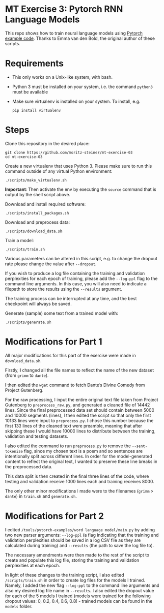 # MT Exercise 3: Pytorch RNN Language Models

This repo shows how to train neural language models using [Pytorch example code](https://github.com/pytorch/examples/tree/master/word_language_model). Thanks to Emma van den Bold, the original author of these scripts. 

# Requirements

- This only works on a Unix-like system, with bash.
- Python 3 must be installed on your system, i.e. the command `python3` must be available
- Make sure virtualenv is installed on your system. To install, e.g.

    `pip install virtualenv`

# Steps

Clone this repository in the desired place:

    git clone https://github.com/moritz-steiner/mt-exercise-03
    cd mt-exercise-03

Create a new virtualenv that uses Python 3. Please make sure to run this command outside of any virtual Python environment:

    ./scripts/make_virtualenv.sh

**Important**: Then activate the env by executing the `source` command that is output by the shell script above.

Download and install required software:

    ./scripts/install_packages.sh

Download and preprocess data:

    ./scripts/download_data.sh

Train a model:

    ./scripts/train.sh

Various parameters can be altered in this script, e.g. to change the dropout rate please change the value after `--dropout`.

If you wish to produce a log file containing the training and validation perplexities for each epoch of training, please add the `--log-ppl` flag to the command line arguments. In this case, you will also need to indicate a filepath to store the results using the `--results` argument.

The training process can be interrupted at any time, and the best checkpoint will always be saved.

Generate (sample) some text from a trained model with:

    ./scripts/generate.sh

# Modifications for Part 1

All major modifications for this part of the exercise were made in `download_data.sh`.

Firstly, I changed all the file names to reflect the name of the new dataset (from `grimm` to `dante`).

I then edited the `wget` command to fetch Dante’s Divine Comedy from Project Gutenberg.

For the raw processing, I input the entire original text file taken from Project Gutenberg to `preprocess_raw.py`, and generated a cleaned file of 14442 lines. Since the final preprocessed data set should contain between 5000 and 10000 segments (lines), I then edited the script so that only the first 10133 lines were input to `preprocess.py`. I chose this number because the first 133 lines of the cleaned text were preamble, meaning that after skipping these I would have 10000 lines to distribute between the training, validation and testing datasets.

I also edited the command to run `preprocess.py` to remove the `--sent-tokenize` flag, since my chosen text is a poem and so sentences are intentionally split across different lines. In order for the model-generated content to reflect the original text, I wanted to preserve these line breaks in the preprocessed data.

This data split is then created in the final three lines of the code, where testing and validation receive 1000 lines each and training receives 8000.

The only other minor modifications I made were to the filenames (`grimm` > `dante`) in `train.sh` and `generate.sh`.

# Modifications for Part 2

I edited `/tools/pytorch-examples/word language model/main.py` by adding two new parser arguments: `--log-ppl` (a flag indicating that the training and validation perplexities should be saved in a log CSV file as they are calculated during training) and `--results` (the path to save the log file to).

The necessary amendments were then made to the rest of the script to create and populate this log file, storing the training and validation perplexities at each epoch.

In light of these changes to the training script, I also edited `/scripts/train.sh` in order to create log files for the models I trained. Namely, I added the new flag `--log-ppl` to the command line arguments and also my desired log file name in `--results`. I also edited the dropout value for each of the 5 models I trained (models were trained for the following dropout values: 0, 0.2, 0.4, 0.6, 0.8) - trained models can be found in the `models` folder.


